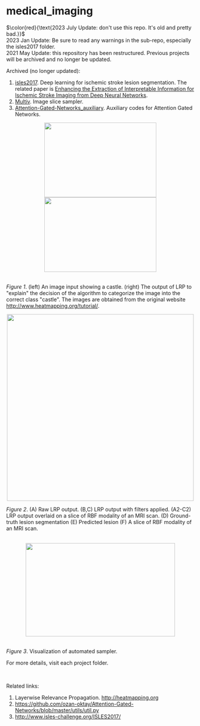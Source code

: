 # medical_imaging

$\color{red}{\text{2023 July Update: don't use this repo. It's old and pretty bad.}}$<br>
2023 Jan Update: Be sure to read any warnings in the sub-repo, especially the isles2017 folder. <br>
2021 May Update: this repository has been restructured. Previous projects will be archived and no longer be updated.

Archived (no longer updated):
1. <a href="https://github.com/etjoa003/medical_imaging/tree/master/isles2017">isles2017</a>. Deep learning for ischemic stroke lesion segmentation. The related paper is <a href="https://arxiv.org/abs/1911.08136">Enhancing the Extraction of Interpretable Information for Ischemic Stroke Imaging from Deep Neural Networks</a>.
2. <a href="https://github.com/etjoa003/medical_imaging/tree/master/multiv">Multiv</a>. Image slice sampler.
3. <a href="https://github.com/etjoa003/medical_imaging/tree/master/Attention-Gated-Networks_auxiliary">Attention-Gated-Networks_auxiliary</a>. Auxiliary codes for Attention Gated Networks.

<div align="center">
   <img width="300" height="200" src="https://github.com/etjoa003/medical_imaging/blob/master/images/lrpinput.jpg?raw=true">
   <img width="300" height="200" src="https://github.com/etjoa003/medical_imaging/blob/master/images/lrpoutput.JPG?raw=true">
  </div>
<br>

*Figure 1*. (left) An image input showing a castle. (right) The output of LRP to "explain" the decision of the algorithm to categorize the image into the correct class "castle". The images are obtained from the original website http://www.heatmapping.org/tutorial/.

<div align="center">
  <img width="500" height="500" src="https://github.com/etjoa003/medical_imaging/blob/master/isles2017/_others/LatestImages/lrpfilter.JPG?raw=true">
</div>

*Figure 2*. (A) Raw LRP output. (B,C) LRP output with filters applied. (A2-C2) LRP output overlaid on a slice of RBF modality of an MRI scan. (D) Ground-truth lesion segmentation (E) Predicted lesion (F) A slice of RBF modality of an MRI scan.

<br>

<div align="center">
  <img width="400" height="250" src="https://github.com/etjoa003/medical_imaging/blob/master/multiv/Image%20Store/dualview2D_test.gif?raw=true">
  </div>
<br>

*Figure 3*. Visualization of automated sampler.

For more details, visit each project folder.

<br>

Related links:
1. Layerwise Relevance Propagation. http://heatmapping.org
2. https://github.com/ozan-oktay/Attention-Gated-Networks/blob/master/utils/util.py
3. http://www.isles-challenge.org/ISLES2017/

